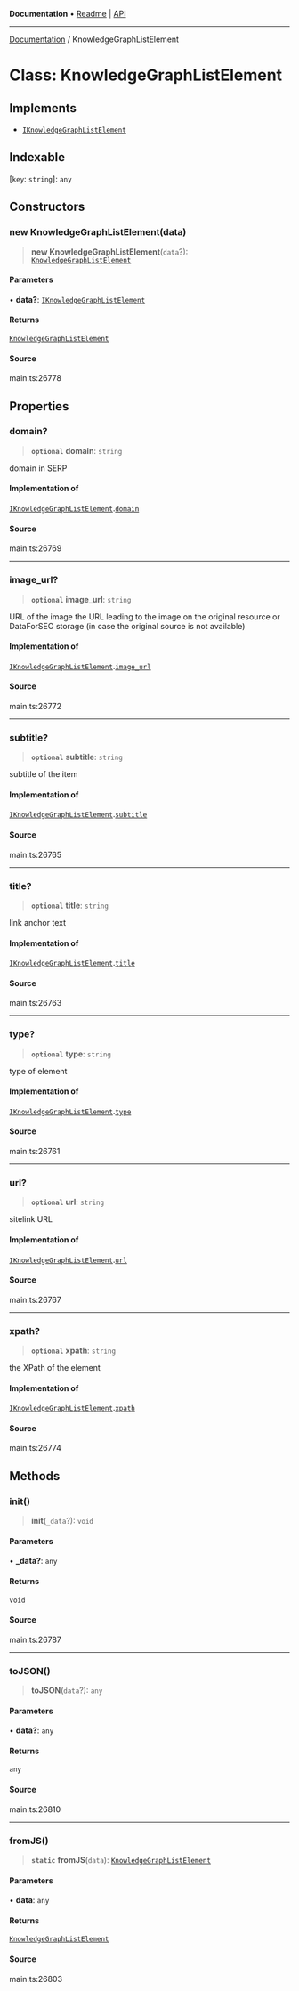 **Documentation** • [Readme](../README.md) \| [API](../globals.md)

***

[Documentation](../README.md) / KnowledgeGraphListElement

# Class: KnowledgeGraphListElement

## Implements

- [`IKnowledgeGraphListElement`](../interfaces/IKnowledgeGraphListElement.md)

## Indexable

 \[`key`: `string`\]: `any`

## Constructors

### new KnowledgeGraphListElement(data)

> **new KnowledgeGraphListElement**(`data`?): [`KnowledgeGraphListElement`](KnowledgeGraphListElement.md)

#### Parameters

• **data?**: [`IKnowledgeGraphListElement`](../interfaces/IKnowledgeGraphListElement.md)

#### Returns

[`KnowledgeGraphListElement`](KnowledgeGraphListElement.md)

#### Source

main.ts:26778

## Properties

### domain?

> **`optional`** **domain**: `string`

domain in SERP

#### Implementation of

[`IKnowledgeGraphListElement`](../interfaces/IKnowledgeGraphListElement.md).[`domain`](../interfaces/IKnowledgeGraphListElement.md#domain)

#### Source

main.ts:26769

***

### image\_url?

> **`optional`** **image\_url**: `string`

URL of the image
the URL leading to the image on the original resource or DataForSEO storage (in case the original source is not available)

#### Implementation of

[`IKnowledgeGraphListElement`](../interfaces/IKnowledgeGraphListElement.md).[`image_url`](../interfaces/IKnowledgeGraphListElement.md#image_url)

#### Source

main.ts:26772

***

### subtitle?

> **`optional`** **subtitle**: `string`

subtitle of the item

#### Implementation of

[`IKnowledgeGraphListElement`](../interfaces/IKnowledgeGraphListElement.md).[`subtitle`](../interfaces/IKnowledgeGraphListElement.md#subtitle)

#### Source

main.ts:26765

***

### title?

> **`optional`** **title**: `string`

link anchor text

#### Implementation of

[`IKnowledgeGraphListElement`](../interfaces/IKnowledgeGraphListElement.md).[`title`](../interfaces/IKnowledgeGraphListElement.md#title)

#### Source

main.ts:26763

***

### type?

> **`optional`** **type**: `string`

type of element

#### Implementation of

[`IKnowledgeGraphListElement`](../interfaces/IKnowledgeGraphListElement.md).[`type`](../interfaces/IKnowledgeGraphListElement.md#type)

#### Source

main.ts:26761

***

### url?

> **`optional`** **url**: `string`

sitelink URL

#### Implementation of

[`IKnowledgeGraphListElement`](../interfaces/IKnowledgeGraphListElement.md).[`url`](../interfaces/IKnowledgeGraphListElement.md#url)

#### Source

main.ts:26767

***

### xpath?

> **`optional`** **xpath**: `string`

the XPath of the element

#### Implementation of

[`IKnowledgeGraphListElement`](../interfaces/IKnowledgeGraphListElement.md).[`xpath`](../interfaces/IKnowledgeGraphListElement.md#xpath)

#### Source

main.ts:26774

## Methods

### init()

> **init**(`_data`?): `void`

#### Parameters

• **\_data?**: `any`

#### Returns

`void`

#### Source

main.ts:26787

***

### toJSON()

> **toJSON**(`data`?): `any`

#### Parameters

• **data?**: `any`

#### Returns

`any`

#### Source

main.ts:26810

***

### fromJS()

> **`static`** **fromJS**(`data`): [`KnowledgeGraphListElement`](KnowledgeGraphListElement.md)

#### Parameters

• **data**: `any`

#### Returns

[`KnowledgeGraphListElement`](KnowledgeGraphListElement.md)

#### Source

main.ts:26803
